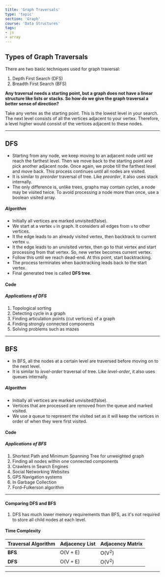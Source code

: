 ```yaml
---
title: 'Graph Traversals'
type: 'topic'
section: 'Graph'
course: 'Data Structures'
tags:
- js
- array
---
```

## Types of Graph Traversals
There are two basic techniques used for graph traversal:
1. Depth First Search (DFS)
2. Breadth First Search (BFS)

**Any traversal needs a starting point, but a graph does not have a linear structure like lists or stacks. So how do we give the graph traversal a better sense of direction?**

Take any vertex as the starting point. This is the lowest level in your search. The next level consists of all the vertices adjacent to your vertex. Therefore, a level higher would consist of the vertices adjacent to these nodes.

---
## DFS
- Starting from any node, we keep moving to an adjacent node until we reach the farthest level. Then we move back to the starting point and pick another adjacent node. Once again, we probe till the farthest level and move back. This process continues until all nodes are visited.
- It is similar to _preorder_ traversal of tree. Like _preorder_, it also uses stack internally.
- The only difference is, unlike trees, graphs may contain cycles, a node may be visited twice. To avoid processing a node more than once, use a boolean visited array.

##### Algorithm
- Initially all vertices are marked unvisited(false).
- We start at a vertex `u` in graph. It considers all edges from `u` to other vertices.
- It the edge leads to an already visited vertex, then backtrack to current vertex `u`.
- It the edge leads to an unvisited vertex, then go to that vertex and start processing from that vertex. So, new vertex becomes current vertex.
- Follow this until we reach dead-end. At this point, start backtracking.
- The process terminates when backtracking leads back to the start vertex.
- Final generated tree is called **DFS tree**.

#### Code


##### Applications of DFS
1. Topological sorting
2. Detecting cycle in a graph
3. Finding articulation points (cut vertices) of a graph
4. Finding strongly connected components
5. Solving problems such as mazes

---
## BFS
- In BFS, all the nodes at a certain level are traversed before moving on to the next level.
- It is similar to _level-order_ traversal of tree. Like _level-order_, it also uses queues internally.

##### Algorithm
- Initially all vertices are marked unvisited(false).
- Vertices that are processed are removed from the queue and marked visited.
- We use a queue to represent the visited set as it will keep the vertices in order of when they were first visited.

#### Code

##### Applications of BFS
1. Shortest Path and Minimum Spanning Tree for unweighted graph
2. Finding all nodes within one connected components
3. Crawlers in Search Engines
4. Social Networking Websites
5. GPS Navigation systems
6. In Garbage Collection
7. Ford–Fulkerson algorithm 

---
#### Comparing DFS and BFS
1. DFS has much lower memory requirements than BFS, as it's not required to store all child nodes at each level.

#### Time Complexity

|Traversal Algorithm|Adjacency List|Adjacency Matrix|
|-|-|-|
|**BFS** |O(V + E) |O(V<sup>2</sup>) |
|**DFS** |O(V + E) |O(V<sup>2</sup>) |

---